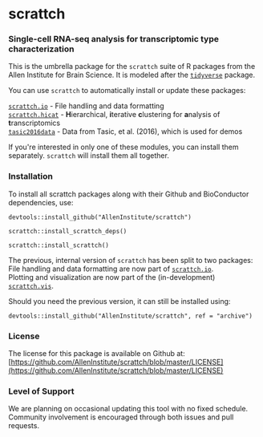 # scrattch
### **S**ingle-**c**ell **R**NA-seq **a**nalysis for **t**ranscriptomic **t**ype **ch**aracterization

This is the umbrella package for the `scrattch` suite of R packages from the Allen Institute for Brain Science. It is modeled after the [`tidyverse`](https://www.tidyverse.org/) package.  

You can use `scrattch` to automatically install or update these packages:  

[`scrattch.io`](https://github.com/AllenInstitute/scrattch.io) - File handling and data formatting  
[`scrattch.hicat`](https://github.com/AllenInstitute/scrattch.hicat) - **H**ierarchical, **i**terative **c**lustering for **a**nalysis of  **t**ranscriptomics  
[`tasic2016data`](https://github.com/AllenInstitute/tasic2016data) - Data from Tasic, et al. (2016), which is used for demos  

If you're interested in only one of these modules, you can install them separately. `scrattch` will install them all together.  

### Installation

To install all scrattch packages along with their Github and BioConductor dependencies, use:
```
devtools::install_github("AllenInstitute/scrattch")

scrattch::install_scrattch_deps()

scrattch::install_scrattch()
```

The previous, internal version of `scrattch` has been split to two packages:  
File handling and data formatting are now part of [`scrattch.io`](https://github.com/AllenInstitute/scrattch.io).  
Plotting and visualization are now part of the (in-development) [`scrattch.vis`](https://github.com/AllenInstitute/scrattch.vis).  

Should you need the previous version, it can still be installed using:  
```
devtools::install_github("AllenInstitute/scrattch", ref = "archive")
```

### License

The license for this package is available on Github at: [https://github.com/AllenInstitute/scrattch/blob/master/LICENSE](https://github.com/AllenInstitute/scrattch/blob/master/LICENSE)

### Level of Support

We are planning on occasional updating this tool with no fixed schedule. Community involvement is encouraged through both issues and pull requests.

